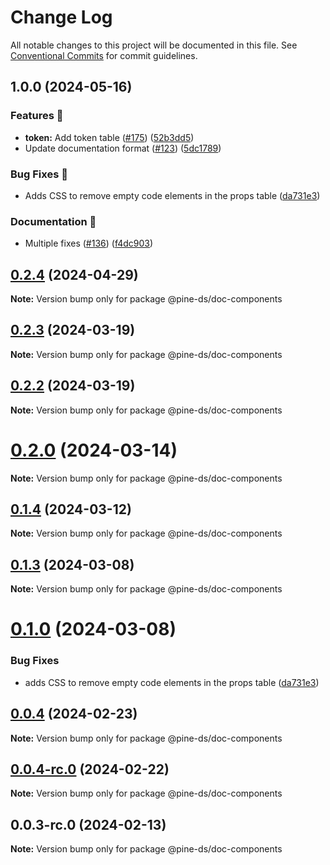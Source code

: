 # Change Log

All notable changes to this project will be documented in this file.
See [Conventional Commits](https://conventionalcommits.org) for commit guidelines.

## 1.0.0 (2024-05-16)


### Features 🚀

* **token:** Add token table ([#175](https://github.com/Kajabi/pine/issues/175)) ([52b3dd5](https://github.com/Kajabi/pine/commit/52b3dd59e9086f5f22f4de66e848a21bef59d456))
* Update documentation format ([#123](https://github.com/Kajabi/pine/issues/123)) ([5dc1789](https://github.com/Kajabi/pine/commit/5dc17892e78b6fae345e1735918b75e0427f3234))


### Bug Fixes 🐛

* Adds CSS to remove empty code elements in the props table ([da731e3](https://github.com/Kajabi/pine/commit/da731e3484395f16419bdc864f1d2dd9900a8fae))


### Documentation 📄

* Multiple fixes ([#136](https://github.com/Kajabi/pine/issues/136)) ([f4dc903](https://github.com/Kajabi/pine/commit/f4dc903bcf24c21b1c5f9786b0a08cb5d3c51e9b))

## [0.2.4](https://github.com/Kajabi/pine/compare/@pine-ds/doc-components@0.2.3...@pine-ds/doc-components@0.2.4) (2024-04-29)

**Note:** Version bump only for package @pine-ds/doc-components





## [0.2.3](https://github.com/Kajabi/pine/compare/@pine-ds/doc-components@0.2.2...@pine-ds/doc-components@0.2.3) (2024-03-19)

**Note:** Version bump only for package @pine-ds/doc-components





## [0.2.2](https://github.com/Kajabi/pine/compare/@pine-ds/doc-components@0.2.0...@pine-ds/doc-components@0.2.2) (2024-03-19)

**Note:** Version bump only for package @pine-ds/doc-components





# [0.2.0](https://github.com/Kajabi/pine/compare/@pine-ds/doc-components@0.1.4...@pine-ds/doc-components@0.2.0) (2024-03-14)

**Note:** Version bump only for package @pine-ds/doc-components





## [0.1.4](https://github.com/Kajabi/pine/compare/@pine-ds/doc-components@0.1.3...@pine-ds/doc-components@0.1.4) (2024-03-12)

**Note:** Version bump only for package @pine-ds/doc-components





## [0.1.3](https://github.com/Kajabi/pine/compare/@pine-ds/doc-components@0.1.0...@pine-ds/doc-components@0.1.3) (2024-03-08)

**Note:** Version bump only for package @pine-ds/doc-components





# [0.1.0](https://github.com/Kajabi/pine/compare/@pine-ds/doc-components@0.0.4...@pine-ds/doc-components@0.1.0) (2024-03-08)


### Bug Fixes

* adds CSS to remove empty code elements in the props table ([da731e3](https://github.com/Kajabi/pine/commit/da731e3484395f16419bdc864f1d2dd9900a8fae))





## [0.0.4](https://github.com/Kajabi/pine/compare/@pine-ds/doc-components@0.0.4-rc.0...@pine-ds/doc-components@0.0.4) (2024-02-23)

**Note:** Version bump only for package @pine-ds/doc-components





## [0.0.4-rc.0](https://github.com/Kajabi/pine/compare/@pine-ds/doc-components@0.0.3-rc.0...@pine-ds/doc-components@0.0.4-rc.0) (2024-02-22)

**Note:** Version bump only for package @pine-ds/doc-components





## 0.0.3-rc.0 (2024-02-13)

**Note:** Version bump only for package @pine-ds/doc-components
